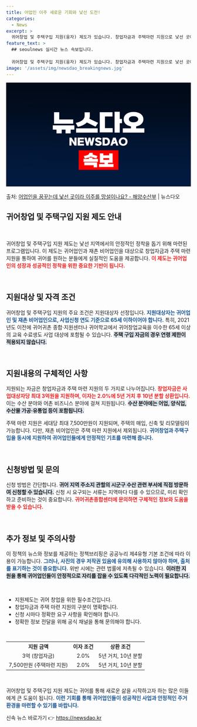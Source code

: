 ```yaml
---
title: 어업인 이주 새로운 기회와 낯선 도전!
categories:
  - News
excerpt: >
  귀어창업 및 주택구입 지원(융자) 제도가 있습니다. 창업자금과 주택마련 지원으로 낯선 곳에서 잘 정착할 수 …
feature_text: >
  ## seoulnews 실시간 뉴스 속보입니다.

  귀어창업 및 주택구입 지원(융자) 제도가 있습니다. 창업자금과 주택마련 지원으로 낯선 곳에서 잘 정착할 수 …
image: '/assets/img/newsdao_breakingnews.jpg'
---
```


![뉴스다오 속보](/assets/img/newsdao_breakingnews.jpg)

<p>출처: <a href="https://newsdao.kr/2443" rel="dofollow">어업인을 꿈꾸는데 낯선 곳이라 이주를 망설이나요?  - 해양수산부</a> | 뉴스다오</p>

<h2 data-ke-size="size26">귀어창업 및 주택구입 지원 제도 안내</h2>

<p data-ke-size="size16">&nbsp;</p>

귀어창업 및 주택구입 지원 제도는 낯선 지역에서의 안정적인 정착을 돕기 위해 마련된 프로그램입니다. 이 제도는 귀어업인과 재촌 비어업인을 대상으로 창업자금과 주택 마련 지원을 통하여 귀어를 원하는 분들에게 실질적인 도움을 제공합니다. <b><span style="color: #ee2323;">이 제도는 귀어업인의 성장과 성공적인 정착을 위한 중요한 기반이 됩니다.</span></b> 

<p data-ke-size="size16">&nbsp;</p>

<h2 data-ke-size="size26">지원대상 및 자격 조건</h2>

귀어창업 및 주택구입 지원의 주요 조건은 지원대상자 선정입니다. <b><span style="color: #1a5490;">지원대상자는 귀어업인 및 재촌 비어업인으로, 사업신청 연도 기준으로 65세 이하이어야 합니다.</span></b> 특히, 2021년도 이전에 귀어귀촌 종합·지원센터나 귀어학교에서 귀어창업교육을 이수한 65세 이상의 교육 수료생도 사업 대상에 포함될 수 있습니다. <b><span style="background-color: #21538527;">주택 구입 자금의 경우 연령 제한이 적용되지 않습니다.</span></b> 

<p data-ke-size="size16">&nbsp;</p>

<h2 data-ke-size="size26">지원내용의 구체적인 사항</h2>

지원되는 자금은 창업자금과 주택 마련 지원의 두 가지로 나누어집니다. <b><span style="color: #ee2323;">창업자금은 사업대상자당 최대 3억원을 지원하며, 이자는 2.0%에 5년 거치 후 10년 분할 상환입니다.</span></b> 이는 수산 분야와 어촌 비즈니스 분야에 걸쳐 지원됩니다. <b><span style="background-color: #21538527;">수산 분야에는 어업, 양식업, 수산물 가공·유통업 등이 포함됩니다.</span></b> 

주택 마련 지원은 세대당 최대 7,500만원이 지원되며, 주택의 매입, 신축 및 리모델링이 가능합니다. 다만, 재촌 비어업인은 주택 마련 지원에서 제외됩니다. <b><span style="color: #1a5490;">귀어창업과 주택구입을 동시에 지원하여 귀어업인들에게 안정적인 기초를 마련해 줍니다.</span></b> 

<p data-ke-size="size16">&nbsp;</p>

<h2 data-ke-size="size26">신청방법 및 문의</h2>

신청 방법은 간단합니다. <b><span style="background-color: #21538527;">귀어 지역 주소지 관할의 시군구 수산 관련 부서에 직접 방문하여 신청할 수 있습니다.</span></b> 신청 시 요구되는 서류는 지역마다 다를 수 있으므로, 미리 확인하고 준비하는 것이 중요합니다. <b><span style="color: #ee2323;">귀어귀촌종합센터에 문의하면 구체적인 정보와 도움을 받을 수 있습니다.</span></b> 

<p data-ke-size="size16">&nbsp;</p>

<h2 data-ke-size="size26">추가 정보 및 주의사항</h2>

이 정책의 뉴스와 정보를 제공하는 정책브리핑은 공공누리 제4유형 기본 조건에 따라 이용이 가능합니다. <b><span style="color: #1a5490;">그러나, 사진의 경우 저작권 있음에 유의해 사용하지 않아야 하며, 출처를 표기하는 것이 중요합니다.</span></b> 위반 시에는 관련 법률에 저촉될 수 있습니다. <b><span style="background-color: #21538527;">이러한 지원을 통해 귀어업인들이 안정적으로 자리를 잡을 수 있도록 다각적인 노력이 필요합니다.</span></b> 

<p data-ke-size="size16">&nbsp;</p>

<ul>
<li>지원제도는 귀어 창업을 위한 필수조건입니다.</li>
<li>창업자금과 주택 마련 지원의 구분이 명확합니다.</li>
<li>신청 시마다 정확한 요구 사항을 확인해야 합니다.</li>
<li>정확한 정보 전달을 위해 공식 채널을 통해 문의해야 합니다.</li>
</ul>

<p data-ke-size="size16">&nbsp;</p>

<table style="width: 100%;">
<tr>
<td style="text-align: center; height: 17px;"><b>지원 금액</b></td>
<td style="text-align: center; height: 17px;"><b>이자 조건</b></td>
<td style="text-align: center; height: 17px;"><b>상환 조건</b></td>
</tr>
<tr>
<td style="text-align: center; height: 17px;">3억 (창업자금)</td>
<td style="text-align: center; height: 17px;">2.0%</td>
<td style="text-align: center; height: 17px;">5년 거치, 10년 분할</td>
</tr>
<tr>
<td style="text-align: center; height: 17px;">7,500만원 (주택마련 지원)</td>
<td style="text-align: center; height: 17px;">2.0%</td>
<td style="text-align: center; height: 17px;">5년 거치, 10년 분할</td>
</tr>
</table>

<p data-ke-size="size16">&nbsp;</p>

귀어창업 및 주택구입 지원 제도는 귀어를 통해 새로운 삶을 시작하고자 하는 많은 이들에게 큰 도움이 됩니다. <b><span style="color: #1a5490;">이런 기회를 통해 귀어업인들이 성공적인 사업과 안정적인 주거 환경을 마련할 수 있기를 바랍니다.</span></b> 

신속 뉴스 바로가기 👉 <a href="https://newsdao.kr" rel="dofollow">https://newsdao.kr</a>


